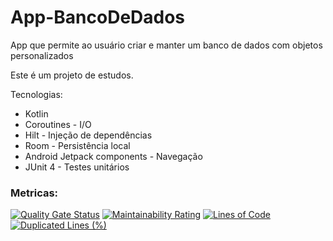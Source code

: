 # App-BancoDeDados
 App que permite ao usuário criar e manter um banco de dados com objetos personalizados

Este é um projeto de estudos.

Tecnologias:
- Kotlin 
- Coroutines - I/O
- Hilt - Injeção de dependências
- Room - Persistência local
- Android Jetpack components - Navegação
- JUnit 4 - Testes unitários

### Metricas:

[![Quality Gate Status](https://sonarcloud.io/api/project_badges/measure?project=GilianMarques_BancoDeDados&metric=alert_status)](https://sonarcloud.io/summary/new_code?id=GilianMarques_BancoDeDados) [![Maintainability Rating](https://sonarcloud.io/api/project_badges/measure?project=GilianMarques_BancoDeDados&metric=sqale_rating)](https://sonarcloud.io/summary/new_code?id=GilianMarques_BancoDeDados) [![Lines of Code](https://sonarcloud.io/api/project_badges/measure?project=GilianMarques_BancoDeDados&metric=ncloc)](https://sonarcloud.io/summary/new_code?id=GilianMarques_BancoDeDados) [![Duplicated Lines (%)](https://sonarcloud.io/api/project_badges/measure?project=GilianMarques_BancoDeDados&metric=duplicated_lines_density)](https://sonarcloud.io/summary/new_code?id=GilianMarques_BancoDeDados)
